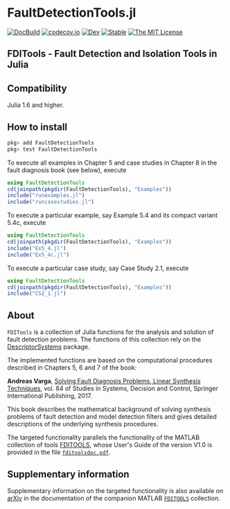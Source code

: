 # FaultDetectionTools.jl

<!-- [![DOI](https://zenodo.org/badge/DOI/10.5281/zenodo.4568159.svg)](https://doi.org/10.5281/zenodo.4568159) -->
[![DocBuild](https://github.com/andreasvarga/FaultDetectionTools.jl/workflows/CI/badge.svg)](https://github.com/andreasvarga/FaultDetectionTools.jl/actions) 
[![codecov.io](https://codecov.io/gh/andreasvarga/FaultDetectionTools.jl/coverage.svg?branch=master)](https://codecov.io/gh/andreasvarga/FaultDetectionTools.jl?branch=master)
[![Dev](https://img.shields.io/badge/docs-dev-blue.svg)](https://andreasvarga.github.io/FaultDetectionTools.jl/dev/)
[![Stable](https://img.shields.io/badge/docs-stable-blue.svg)](https://andreasvarga.github.io/FaultDetectionTools.jl/stable/)
[![The MIT License](https://img.shields.io/badge/license-MIT-brightgreen.svg?style=flat-square)](https://github.com/andreasvarga/FaultDetectionTools.jl/blob/main/LICENSE.md)

## FDITools - Fault Detection and Isolation Tools in Julia

## Compatibility

Julia 1.6 and higher.

## How to install

````JULIA
pkg> add FaultDetectionTools
pkg> test FaultDetectionTools
````

<!-- For a short interactive demonstration of the main functions execute 

````JULIA
using FaultDetectionTools
cd(joinpath(pkgdir(FaultDetectionTools), "test"))
include("FDIToolsDemo.jl")
````
-->
To execute all examples in Chapter 5 and case studies in Chapter 8 in the fault diagnosis book (see below), execute 

````JULIA
using FaultDetectionTools
cd(joinpath(pkgdir(FaultDetectionTools), "Examples"))
include("runexamples.jl")
include("runcasestudies.jl")
````
To execute a particular example, say Example 5.4 and its compact variant 5.4c, execute 

````JULIA
using FaultDetectionTools
cd(joinpath(pkgdir(FaultDetectionTools), "Examples"))
include("Ex5_4.jl")
include("Ex5_4c.jl")
````
To execute a particular case study, say Case Study 2.1, execute 

````JULIA
using FaultDetectionTools
cd(joinpath(pkgdir(FaultDetectionTools), "Examples"))
include("CS2_1.jl")
````

## About

`FDITools` is a collection of Julia functions for the analysis and solution 
of fault detection problems. The functions of this collection rely on 
the [DescriptorSystems](https://github.com/andreasvarga/DescriptorSystems.jl) package. 

The implemented functions are based on the computational procedures described in Chapters 5, 6 and 7 of the book:

**Andreas Varga**, [Solving Fault Diagnosis Problems, Linear Synthesis Techniques](https://www.springer.com/us/book/9783319515588), vol. 84 of Studies in Systems, Decision and Control, Springer International Publishing, 2017.

This book describes the mathematical background of solving synthesis problems of fault detection and model detection filters and gives detailed descriptions of the underlying synthesis procedures. 

The targeted functionality parallels the functionality of the MATLAB collection of tools [FDITOOLS](https://github.com/andreasvarga/FDITools), whose User's Guide of the version V1.0 is provided in the file [`fditoolsdoc.pdf`](https://github.com/andreasvarga/FDITools/blob/master/fditoolsdoc.pdf).  


## Supplementary information

Supplementary information on the targeted functionality is also available on [arXiv](https://arxiv.org/abs/1703.08480) in the documentation of the companion MATLAB [`FDITOOLS`](https://github.com/andreasvarga/FDITools) collection.

